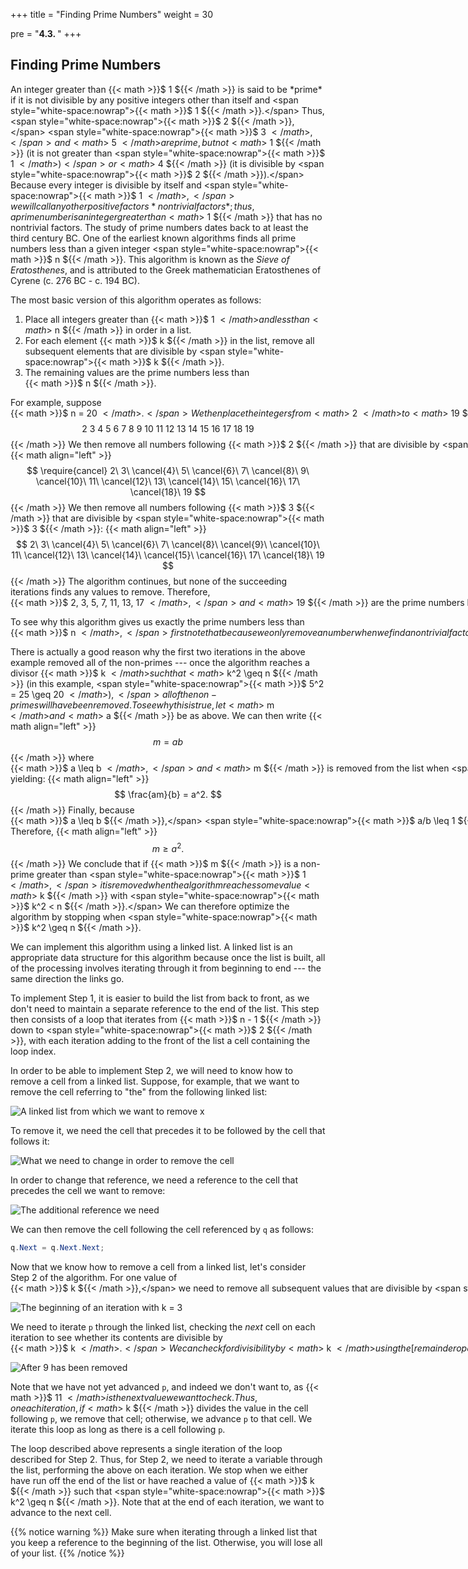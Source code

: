 +++
title = "Finding Prime Numbers"
weight = 30

pre = "<b>4.3. </b>"
+++

## Finding Prime Numbers

An integer greater than {{< math >}}$ 1 ${{< /math >}} is said to be *prime* if it is not divisible
by any positive integers other than itself and <span style="white-space:nowrap">{{< math >}}$ 1 ${{< /math >}}.</span> Thus, <span style="white-space:nowrap">{{< math >}}$ 2 ${{< /math >}},</span> <span style="white-space:nowrap">{{< math >}}$ 3 ${{< /math >}},</span> and {{< math >}}$ 5 ${{< /math >}} are
prime, but not {{< math >}}$ 1 ${{< /math >}} (it is not greater than <span style="white-space:nowrap">{{< math >}}$ 1 ${{< /math >}})</span> or {{< math >}}$ 4 ${{< /math >}} (it is divisible by <span style="white-space:nowrap">{{< math >}}$ 2 ${{< /math >}}).</span>
Because every integer is divisible by itself and <span style="white-space:nowrap">{{< math >}}$ 1 ${{< /math >}},</span> we will call any
other positive factors *nontrivial factors*; thus, a prime number is an
integer greater than {{< math >}}$ 1 ${{< /math >}} that has no nontrivial factors. The study of
prime numbers dates back to at least the third century BC. One of the
earliest known algorithms finds all prime numbers less than a given
integer <span style="white-space:nowrap">{{< math >}}$ n ${{< /math >}}.</span> This algorithm is known as the *Sieve of Eratosthenes*, and
is attributed to the Greek mathematician Eratosthenes of Cyrene (c. 276
BC - c. 194 BC).

The most basic version of this algorithm operates as follows:

1.  Place all integers greater than {{< math >}}$ 1 ${{< /math >}} and less than {{< math >}}$ n ${{< /math >}} in order in a
    list.
2.  For each element {{< math >}}$ k ${{< /math >}} in the list, remove all subsequent elements
    that are divisible by <span style="white-space:nowrap">{{< math >}}$ k ${{< /math >}}.</span>
3.  The remaining values are the prime numbers less than <span style="white-space:nowrap">{{< math >}}$ n ${{< /math >}}.</span>

For example, suppose <span style="white-space:nowrap">{{< math >}}$ n = 20 ${{< /math >}}.</span> We then place the integers from {{< math >}}$ 2 ${{< /math >}}
to {{< math >}}$ 19 ${{< /math >}} in a list:
{{< math align="left" >}}
$$
2\ 3\ 4\ 5\ 6\ 7\ 8\ 9\ 10\ 11\ 12\ 13\ 14\ 15\ 16\ 17\ 18\ 19
$$
{{< /math >}}
We then remove all numbers following {{< math >}}$ 2 ${{< /math >}} that are divisible by <span style="white-space:nowrap">{{< math >}}$ 2 ${{< /math >}}:</span>
{{< math align="left" >}}
$$
\require{cancel}
2\ 3\ \cancel{4}\ 5\ \cancel{6}\ 7\ \cancel{8}\ 9\ \cancel{10}\ 11\
\cancel{12}\ 13\ \cancel{14}\ 15\ \cancel{16}\ 17\ \cancel{18}\ 19
$$
{{< /math >}}
We then remove all numbers following {{< math >}}$ 3 ${{< /math >}} that are divisible by <span style="white-space:nowrap">{{< math >}}$ 3 ${{< /math >}}:</span>
{{< math align="left" >}}
$$
2\ 3\ \cancel{4}\ 5\ \cancel{6}\ 7\ \cancel{8}\ \cancel{9}\ \cancel{10}\ 11\
\cancel{12}\ 13\ \cancel{14}\ \cancel{15}\ \cancel{16}\ 17\ \cancel{18}\ 19
$$
{{< /math >}}
The algorithm continues, but none of the succeeding iterations finds any
values to remove. Therefore, <span style="white-space:nowrap">{{< math >}}$ 2, 3, 5, 7, 11, 13, 17 ${{< /math >}},</span> and {{< math >}}$ 19 ${{< /math >}} are the
prime numbers less than <span style="white-space:nowrap">{{< math >}}$ 20 ${{< /math >}}.</span>

To see why this algorithm gives us exactly the prime numbers less than
<span style="white-space:nowrap">{{< math >}}$ n ${{< /math >}},</span> first note that because we only remove a number when we find a
nontrivial factor, we only remove non-primes from the list. What may be
a little less obvious is that we remove *all* non-primes from the list.
To see this, suppose {{< math >}}$ m ${{< /math >}} is a non-prime less than <span style="white-space:nowrap">{{< math >}}$ n ${{< /math >}},</span> and let {{< math >}}$ a ${{< /math >}} be
its smallest nontrivial factor. Then {{< math >}}$ a ${{< /math >}} must be prime because any
nontrivial factor of {{< math >}}$ a ${{< /math >}} would be less than {{< math >}}$ a ${{< /math >}} and would also divide
<span style="white-space:nowrap">{{< math >}}$ m ${{< /math >}}.</span> {{< math >}}$ a ${{< /math >}} therefore will not be removed from the list. When
{{< math >}}$ k = a ${{< /math >}} in Step 2, {{< math >}}$ m ${{< /math >}} will be removed.

There is actually a good reason why the first two iterations in the
above example removed all of the non-primes --- once the algorithm reaches
a divisor {{< math >}}$ k ${{< /math >}} such that {{< math >}}$ k^2 \geq n ${{< /math >}} (in this
example, <span style="white-space:nowrap">{{< math >}}$ 5^2 = 25 \geq 20 ${{< /math >}}),</span> all of the
non-primes will have been removed. To see why this is true, let {{< math >}}$ m ${{< /math >}} and
{{< math >}}$ a ${{< /math >}} be as above. We can then write
{{< math align="left" >}}
$$
    m = ab
$$
{{< /math >}}
where <span style="white-space:nowrap">{{< math >}}$ a \leq b ${{< /math >}},</span> and {{< math >}}$ m ${{< /math >}} is removed from the list when
<span style="white-space:nowrap">{{< math >}}$ k = a ${{< /math >}}.</span> We can then multiply both sides of the above
equation by <span style="white-space:nowrap">{{< math >}}$ a/b ${{< /math >}},</span> yielding:
{{< math align="left" >}}
$$
\frac{am}{b} = a^2.
$$
{{< /math >}}
Finally, because <span style="white-space:nowrap">{{< math >}}$ a \leq b ${{< /math >}},</span> <span style="white-space:nowrap">{{< math >}}$ a/b \leq 1 ${{< /math >}}.</span>
Therefore,
{{< math align="left" >}}
$$
m \geq a^2.
$$
{{< /math >}}
We conclude that if {{< math >}}$ m ${{< /math >}} is a non-prime greater than <span style="white-space:nowrap">{{< math >}}$ 1 ${{< /math >}},</span> it is removed
when the algorithm reaches some value {{< math >}}$ k ${{< /math >}} with
<span style="white-space:nowrap">{{< math >}}$ k^2 < n ${{< /math >}}.</span> We can therefore optimize the
algorithm by stopping when <span style="white-space:nowrap">{{< math >}}$ k^2 \geq n ${{< /math >}}.</span>

We can implement this algorithm using a linked list. A linked list is an
appropriate data structure for this algorithm because once the list is
built, all of the processing involves iterating through it from
beginning to end --- the same direction the links go.

To implement Step 1, it is easier to build the list from back to front,
as we don't need to maintain a separate reference to the end of the
list. This step then consists of a loop that iterates from
{{< math >}}$ n - 1 ${{< /math >}} down to <span style="white-space:nowrap">{{< math >}}$ 2 ${{< /math >}},</span> with each iteration adding
to the front of the list a cell containing the loop index.

In order to be able to implement Step 2, we will need to know how to
remove a cell from a linked list. Suppose, for example, that we want to
remove the cell referring to "the" from the following linked list:

![A linked list from which we want to remove x](linked-list-remove1.jpg)

To remove it, we need the cell that precedes it to be followed by the
cell that follows it:

![What we need to change in order to remove the
cell](linked-list-remove2.jpg)

In order to change that reference, we need a reference to the cell that
precedes the cell we want to remove:

![The additional reference we need](linked-list-remove3.jpg)

We can then remove the cell following the cell referenced by `q` as
follows:
```C#
q.Next = q.Next.Next;
```
Now that we know how to remove a cell from a linked list, let's consider
Step 2 of the algorithm. For one value of <span style="white-space:nowrap">{{< math >}}$ k ${{< /math >}},</span> we need to remove all
subsequent values that are divisible by <span style="white-space:nowrap">{{< math >}}$ k ${{< /math >}}.</span> In terms of the linked
list, we need to start this process with the cell containing <span style="white-space:nowrap">{{< math >}}$ k ${{< /math >}}.</span> For
example, consider the second iteration from the example above --- i.e.,
when <span style="white-space:nowrap">{{< math >}}$ k = 3 ${{< /math >}}:</span>

![The beginning of an iteration with k = 3](sieve-example1.jpg)

We need to iterate `p` through the linked list, checking the *next* cell
on each iteration to see whether its contents are divisible by <span style="white-space:nowrap">{{< math >}}$ k ${{< /math >}}.</span> We
can check for divisibility by {{< math >}}$ k ${{< /math >}} using the [remainder
operator](/appendix/syntax/remainder) --- i.e., {{< math >}}$ k ${{< /math >}} divides
{{< math >}}$ m ${{< /math >}} if {{< math >}}$ m \mathbin{\texttt{%}} k ${{< /math >}} is 0. Thus, the first iteration
would see if {{< math >}}$ 3 ${{< /math >}} 
divides <span style="white-space:nowrap">{{< math >}}$ 5 ${{< /math >}}.</span> It doesn't, so we advance `p` to the next cell (containing
<span style="white-space:nowrap">{{< math >}}$ 5 ${{< /math >}}).</span> We then see if {{< math >}}$ 3 ${{< /math >}} divides <span style="white-space:nowrap">{{< math >}}$ 7 ${{< /math >}}.</span> Again it doesn't, so we advance `p` to
the next cell (containing <span style="white-space:nowrap">{{< math >}}$ 7 ${{< /math >}}).</span> At this point, {{< math >}}$ 3 ${{< /math >}} divides <span style="white-space:nowrap">{{< math >}}$ 9 ${{< /math >}},</span> so we remove
the cell containing {{< math >}}$ 9 ${{< /math >}} as shown above. This gives us the following linked
list:

![After 9 has been removed](sieve-example2.jpg)

Note that we have not yet advanced `p`, and indeed we don't want to, as
{{< math >}}$ 11 ${{< /math >}} is the next value we want to check. Thus, on each iteration, if {{< math >}}$ k ${{< /math >}}
divides the value in the cell following `p`, we remove that cell;
otherwise, we advance `p` to that cell. We iterate this loop as long as
there is a cell following `p`.

The loop described above represents a single iteration of the loop
described for Step 2. Thus, for Step 2, we need to iterate a variable
through the list, performing the above on each iteration. We stop when
we either have run off the end of the list or have reached a value of
{{< math >}}$ k ${{< /math >}} such that <span style="white-space:nowrap">{{< math >}}$ k^2 \geq n ${{< /math >}}.</span> Note that at the end of
each iteration, we want to advance to the next cell.

{{% notice warning %}}
Make sure when iterating through a linked list that you keep a
reference to the beginning of the list. Otherwise, you will lose all
of your list.
{{% /notice %}}

